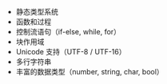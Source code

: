 <!-- 语言特性 -->

- 静态类型系统
- 函数和过程
- 控制流语句（if-else, while, for）
- 块作用域
- Unicode 支持（UTF-8 / UTF-16）
- 多行字符串
- 丰富的数据类型（number, string, char, bool）

